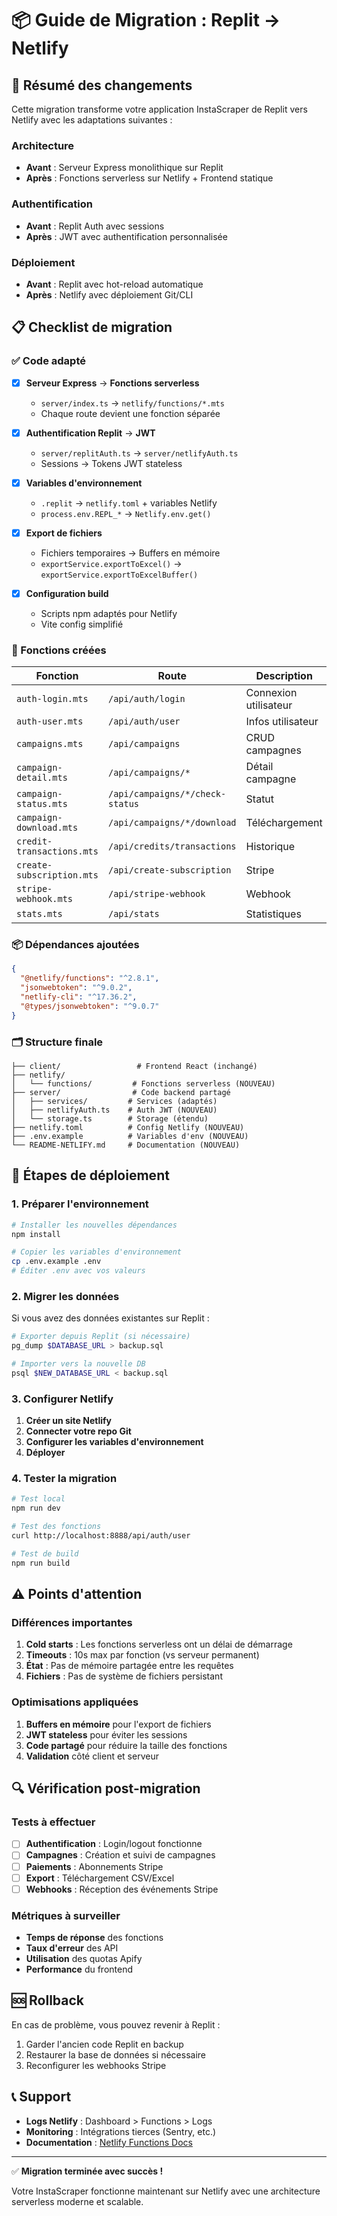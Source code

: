 # 📦 Guide de Migration : Replit → Netlify

## 🔄 Résumé des changements

Cette migration transforme votre application InstaScraper de Replit vers Netlify avec les adaptations suivantes :

### Architecture
- **Avant** : Serveur Express monolithique sur Replit
- **Après** : Fonctions serverless sur Netlify + Frontend statique

### Authentification
- **Avant** : Replit Auth avec sessions
- **Après** : JWT avec authentification personnalisée

### Déploiement
- **Avant** : Replit avec hot-reload automatique
- **Après** : Netlify avec déploiement Git/CLI

## 📋 Checklist de migration

### ✅ Code adapté

- [x] **Serveur Express** → **Fonctions serverless**
  - `server/index.ts` → `netlify/functions/*.mts`
  - Chaque route devient une fonction séparée

- [x] **Authentification Replit** → **JWT**
  - `server/replitAuth.ts` → `server/netlifyAuth.ts`
  - Sessions → Tokens JWT stateless

- [x] **Variables d'environnement**
  - `.replit` → `netlify.toml` + variables Netlify
  - `process.env.REPL_*` → `Netlify.env.get()`

- [x] **Export de fichiers**
  - Fichiers temporaires → Buffers en mémoire
  - `exportService.exportToExcel()` → `exportService.exportToExcelBuffer()`

- [x] **Configuration build**
  - Scripts npm adaptés pour Netlify
  - Vite config simplifié

### 🔧 Fonctions créées

| Fonction | Route | Description |
|----------|-------|-------------|
| `auth-login.mts` | `/api/auth/login` | Connexion utilisateur |
| `auth-user.mts` | `/api/auth/user` | Infos utilisateur |
| `campaigns.mts` | `/api/campaigns` | CRUD campagnes |
| `campaign-detail.mts` | `/api/campaigns/*` | Détail campagne |
| `campaign-status.mts` | `/api/campaigns/*/check-status` | Statut |
| `campaign-download.mts` | `/api/campaigns/*/download` | Téléchargement |
| `credit-transactions.mts` | `/api/credits/transactions` | Historique |
| `create-subscription.mts` | `/api/create-subscription` | Stripe |
| `stripe-webhook.mts` | `/api/stripe-webhook` | Webhook |
| `stats.mts` | `/api/stats` | Statistiques |

### 📦 Dépendances ajoutées

```json
{
  "@netlify/functions": "^2.8.1",
  "jsonwebtoken": "^9.0.2",
  "netlify-cli": "^17.36.2",
  "@types/jsonwebtoken": "^9.0.7"
}
```

### 🗂️ Structure finale

```
├── client/                 # Frontend React (inchangé)
├── netlify/
│   └── functions/         # Fonctions serverless (NOUVEAU)
├── server/                # Code backend partagé
│   ├── services/         # Services (adaptés)
│   ├── netlifyAuth.ts    # Auth JWT (NOUVEAU)
│   └── storage.ts        # Storage (étendu)
├── netlify.toml          # Config Netlify (NOUVEAU)
├── .env.example          # Variables d'env (NOUVEAU)
└── README-NETLIFY.md     # Documentation (NOUVEAU)
```

## 🚀 Étapes de déploiement

### 1. Préparer l'environnement

```bash
# Installer les nouvelles dépendances
npm install

# Copier les variables d'environnement
cp .env.example .env
# Éditer .env avec vos valeurs
```

### 2. Migrer les données

Si vous avez des données existantes sur Replit :

```bash
# Exporter depuis Replit (si nécessaire)
pg_dump $DATABASE_URL > backup.sql

# Importer vers la nouvelle DB
psql $NEW_DATABASE_URL < backup.sql
```

### 3. Configurer Netlify

1. **Créer un site Netlify**
2. **Connecter votre repo Git**
3. **Configurer les variables d'environnement**
4. **Déployer**

### 4. Tester la migration

```bash
# Test local
npm run dev

# Test des fonctions
curl http://localhost:8888/api/auth/user

# Test de build
npm run build
```

## ⚠️ Points d'attention

### Différences importantes

1. **Cold starts** : Les fonctions serverless ont un délai de démarrage
2. **Timeouts** : 10s max par fonction (vs serveur permanent)
3. **État** : Pas de mémoire partagée entre les requêtes
4. **Fichiers** : Pas de système de fichiers persistant

### Optimisations appliquées

1. **Buffers en mémoire** pour l'export de fichiers
2. **JWT stateless** pour éviter les sessions
3. **Code partagé** pour réduire la taille des fonctions
4. **Validation** côté client et serveur

## 🔍 Vérification post-migration

### Tests à effectuer

- [ ] **Authentification** : Login/logout fonctionne
- [ ] **Campagnes** : Création et suivi de campagnes
- [ ] **Paiements** : Abonnements Stripe
- [ ] **Export** : Téléchargement CSV/Excel
- [ ] **Webhooks** : Réception des événements Stripe

### Métriques à surveiller

- **Temps de réponse** des fonctions
- **Taux d'erreur** des API
- **Utilisation** des quotas Apify
- **Performance** du frontend

## 🆘 Rollback

En cas de problème, vous pouvez revenir à Replit :

1. Garder l'ancien code Replit en backup
2. Restaurer la base de données si nécessaire
3. Reconfigurer les webhooks Stripe

## 📞 Support

- **Logs Netlify** : Dashboard > Functions > Logs
- **Monitoring** : Intégrations tierces (Sentry, etc.)
- **Documentation** : [Netlify Functions Docs](https://docs.netlify.com/functions/overview/)

---

✅ **Migration terminée avec succès !**

Votre InstaScraper fonctionne maintenant sur Netlify avec une architecture serverless moderne et scalable.
